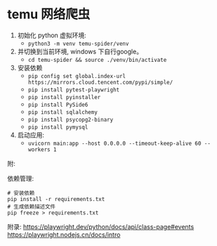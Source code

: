 # temu 网络爬虫

1. 初始化 python 虚拟环境: 
   * `python3 -m venv temu-spider/venv`
2. 并切换到当前环境, windows 下自行google。
   * `cd temu-spider && source ./venv/bin/activate`
3. 安装依赖
   * `pip config set global.index-url https://mirrors.cloud.tencent.com/pypi/simple/`
   * `pip install pytest-playwright`
   * `pip install pyinstaller`
   * `pip install PySide6`
   * `pip install sqlalchemy`
   * `pip install psycopg2-binary`
   * `pip install pymysql`
4. 启动应用: 
   * `uvicorn main:app --host 0.0.0.0 --timeout-keep-alive 60 --workers 1`



附:

依赖管理:
```
# 安装依赖
pip install -r requirements.txt
# 生成依赖描述文件
pip freeze > requirements.txt
```

附录:
https://playwright.dev/python/docs/api/class-page#events
https://playwright.nodejs.cn/docs/intro
